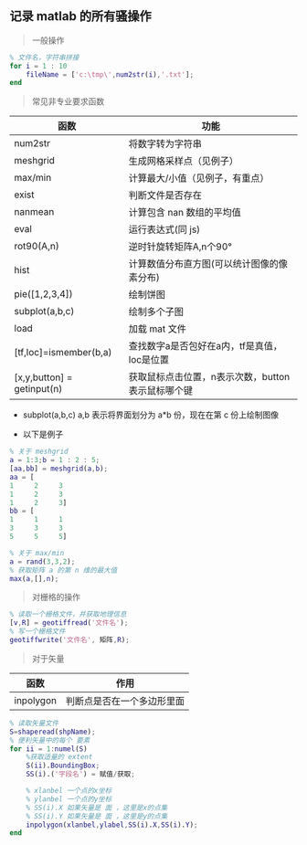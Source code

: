 ## 记录 matlab 的所有骚操作

> 一般操作

```matlab
% 文件名，字符串拼接
for i = 1 : 10
    fileName = ['c:\tmp\',num2str(i),'.txt'];
end
```

> 常见非专业要求函数

| 函数 | 功能 |
|--|--|
| num2str | 将数字转为字符串 |
| meshgrid | 生成网格采样点（见例子） |
| max/min | 计算最大/小值（见例子，有重点） |
| exist | 判断文件是否存在 |
| nanmean | 计算包含 nan 数组的平均值 |
| eval | 运行表达式(同 js) |
| rot90(A,n) | 逆时针旋转矩阵A,n个90° |
| hist | 计算数值分布直方图(可以统计图像的像素分布) |
| pie([1,2,3,4]) | 绘制饼图 |
| subplot(a,b,c) | 绘制多个子图 |
| load | 加载 mat 文件 |
| [tf,loc]=ismember(b,a) | 查找数字a是否包好在a内，tf是真值，loc是位置 |
| [x,y,button] = getinput(n) | 获取鼠标点击位置，n表示次数，button表示鼠标哪个键 |

- subplot(a,b,c) a,b 表示将界面划分为 a*b 份，现在在第 c 份上绘制图像 

- 以下是例子


```matlab
% 关于 meshgrid
a = 1:3;b = 1 : 2 : 5;
[aa,bb] = meshgrid(a,b);
aa = [
1     2     3
1     2     3
1     2     3]
bb = [
1     1     1
3     3     3
5     5     5]

% 关于 max/min
a = rand(3,3,2);
% 获取矩阵 a 的第 n 维的最大值
max(a,[],n);
```

> 对栅格的操作

```matlab
% 读取一个栅格文件，并获取地理信息
[v,R] = geotiffread('文件名');
% 写一个栅格文件
geotiffwrite('文件名', 矩阵,R);
```

> 对于矢量

| 函数 | 作用 |
| -- | -- |
| inpolygon | 判断点是否在一个多边形里面 |

```matlab
% 读取矢量文件
S=shaperead(shpName);
% 便利矢量中的每个 要素
for ii = 1:numel(S)
    %获取适量的 extent
    S(ii).BoundingBox;
    SS(i).('字段名') = 赋值/获取;

    % xlanbel 一个点的x坐标
    % ylanbel 一个点的y坐标
    % SS(i).X 如果矢量是 面 ，这里是x的点集
    % SS(i).Y 如果矢量是 面 ，这里是y的点集
    inpolygon(xlanbel,ylabel,SS(i).X,SS(i).Y);
end
```



